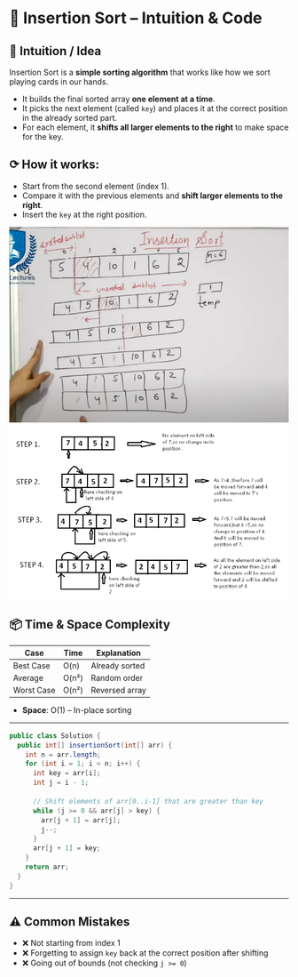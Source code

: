 # 📌 Insertion Sort – Intuition & Code

## 🧠 Intuition / Idea
Insertion Sort is a **simple sorting algorithm** that works like how we sort playing cards in our hands.

- It builds the final sorted array **one element at a time**.
- It picks the next element (called `key`) and places it at the correct position in the already sorted part.
- For each element, it **shifts all larger elements to the right** to make space for the key.

## ⟳ How it works:
- Start from the second element (index 1).
- Compare it with the previous elements and **shift larger elements to the right**.
- Insert the `key` at the right position.

![alt text](image-1.png)
![alt text](image-2.png)

## 📦 Time & Space Complexity
| Case       | Time   | Explanation            |
|------------|--------|------------------------|
| Best Case  | O(n)   | Already sorted         |
| Average    | O(n²)  | Random order           |
| Worst Case | O(n²)  | Reversed array         |

- **Space**: O(1) – In-place sorting

---

```java
public class Solution {
  public int[] insertionSort(int[] arr) {
    int n = arr.length;
    for (int i = 1; i < n; i++) {
      int key = arr[i];
      int j = i - 1;

      // Shift elements of arr[0..i-1] that are greater than key
      while (j >= 0 && arr[j] > key) {
        arr[j + 1] = arr[j];
        j--;
      }
      arr[j + 1] = key;
    }
    return arr;
  }
}
```

---

## ⚠️ Common Mistakes
- ❌ Not starting from index 1
- ❌ Forgetting to assign `key` back at the correct position after shifting
- ❌ Going out of bounds (not checking `j >= 0`)
